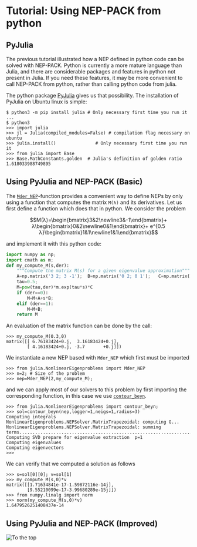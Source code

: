 # Tutorial: Using NEP-PACK from python

## PyJulia

The previous tutorial illustrated how a NEP defined
in python code can be solved with NEP-PACK.
Python is currently a more mature language than Julia,
and there are considerable packages and features
in python not present in Julia. If you need these features,
it may be more convenient to call NEP-PACK
from  python, rather than calling python code from julia.

The python package [PyJulia](https://github.com/JuliaPy/pyjulia)
gives us that possibility. The installation of PyJulia on Ubuntu linux is simple:
```
$ python3 -m pip install julia # Only necessary first time you run it
...
$ python3
>>> import julia
>>> jl = Julia(compiled_modules=False) # compilation flag necessary on ubuntu
>>> julia.install()               # Only necessary first time you run it
>>> from julia import Base
>>> Base.MathConstants.golden  # Julia's definition of golden ratio
1.618033988749895
```


## Using PyJulia and NEP-PACK (Basic)

The [`Mder_NEP`](@ref)-function provides a convenient
way to define NEPs by only
using a function that computes the matrix ``M(λ)``
and its derivatives.
Let us first define a function which does that in python. We consider
the problem
```math
M(λ)=\begin{bmatrix}3&2\newline3&-1\end{bmatrix}+
λ\begin{bmatrix}0&2\newline0&1\end{bmatrix}+
e^{0.5 λ}\begin{bmatrix}1&1\newline1&1\end{bmatrix}
```
and implement it with this python code:
```python
import numpy as np;
import cmath as m;
def my_compute_M(s,der):
    """Compute the matrix M(s) for a given eigenvalue approximation"""
    A=np.matrix('3 2; 3 -1');  B=np.matrix('0 2; 0 1');   C=np.matrix('1 1; 1 1');
    tau=0.5;
    M=pow(tau,der)*m.exp(tau*s)*C
    if (der==0):
        M=M+A+s*B;
    elif (der==1):
        M=M+B;
    return M
```
An evaluation of the matrix function can be done by the call:
```
>>> my_compute_M(0.3,0)
matrix([[ 6.76183424+0.j,  3.16183424+0.j],
        [ 4.16183424+0.j, -3.7       +0.j]])
```
We instantiate a new NEP based with `Mder_NEP` which first must be imported
```
>>> from julia.NonlinearEigenproblems import Mder_NEP
>>> n=2; # Size of the problem
>>> nep=Mder_NEP(2,my_compute_M);
```
and we can apply most of our solvers to this problem by first importing the corresponding function, in this case we use [`contour_beyn`](@ref).
```
>>> from julia.NonlinearEigenproblems import contour_beyn;
>>> sol=contour_beyn(nep,logger=1,neigs=1,radius=3)
Computing integrals
NonlinearEigenproblems.NEPSolver.MatrixTrapezoidal: computing G...
NonlinearEigenproblems.NEPSolver.MatrixTrapezoidal: summing terms........................................................................................................................................................................................................................................................................................................................................................................................................................................................................................................................................................................................................................................................................................................................................................................................................................................................................................................................................................................................................................................
Computing SVD prepare for eigenvalue extraction  p=1
Computing eigenvalues
Computing eigenvectors
>>>
```
We can verify that we computed a solution as follows
```
>>> s=sol[0][0]; v=sol[1]
>>> my_compute_M(s,0)*v
matrix([[1.71634841e-17-1.59872116e-14j],
        [9.55210099e-17-3.99680289e-15j]])
>>> from numpy.linalg import norm
>>> norm(my_compute_M(s,0)*v)
1.6479526251408437e-14
```
## Using PyJulia and NEP-PACK (Improved)


![To the top](http://jarlebring.se/onepixel.png?NEPPACKDOC_PYTHON2)
